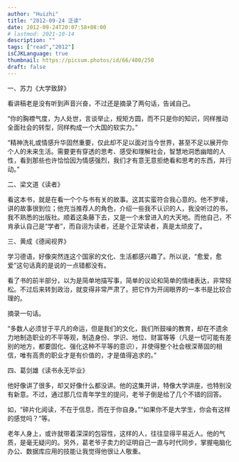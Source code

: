 ```yaml
---
author: "Huizhi"
title: "2012-09-24 泛读"
date: 2012-09-24T20:07:58+08:00
# lastmod: 2021-10-14
description: ""
tags: ["read","2012"]
isCJKLanguage: true
thumbnail: https://picsum.photos/id/66/400/250
draft: false
---
```



一、苏力《大学致辞》

看讲稿老是没有听到声音兴奋，不过还是摘录了两句话，告诫自己。

“你的胸襟气度，为人处世，言谈举止，规矩方圆，而不只是你的知识，同样推动全面社会的转型，同样构成一个大国的软实力。”

“精神洗礼或情感升华固然重要，仅此却不足以面对当今世界，甚至不足以展开你个人的未来生活。需要更有穿透的思考、感受和理解社会，智慧地洞悉幽暗的人性，看到那些也许恰恰因为情感强烈，我们才有意无意拒绝看和思考的东西，并行动。”

二、梁文道《读者》

看这本书，就是在看一个个与书有关的故事。这其实蛮符合我心意的。他不罗嗦，讲的故事很到位；他充当推荐人的角色，介绍一些我不认识的人，我没听过的书，我不熟悉的出版社。顺着这条藤下去，又是一个未曾进入的大天地。而他自己，不肯承认自己是“学者”，而自诩为读者，还是个正常读者，真是太顽皮了。

三、黄成《德闻视界》

学习德语，好像突然连这个国家的文化、生活都感兴趣了。所以说，“愈爱，愈爱”这句话真的是说的一点错都没有。

看了书的前半部分，以为是简单地描写事，简单的议论和简单的情绪表达，非常轻松。不过后来转到政治，就变得非常严肃了。把它作为开阔眼界的一本书是比较合理的。

摘录一句话。

“多数人必须甘于平凡的命运，但是我们的文化，我们所鼓噪的教育，却在不遗余力地制造职业的不平等观，制造身份、学识、地位、财富等等（凡是一切可能有差别的地方，都要固化、强化这种不平等的意识），并使得整个社会根深蒂固的相信，唯有高贵的职业才是有价值的，才是值得追求的。”

四、葛剑雄《读书永无毕业》

他好像讲了很多，却又好像什么都没讲。他的这集开讲，特像大学讲座，也特别没有新意。不过，通过那几位青年学生的提问，老爷子倒是给了几个不错的回答。

如，“碎片化阅读，不在于信息，而在于你自身。”“如果你不是大学生，你会有这样的感觉吗？”等。

老年人身上，或许就带着深深的包容性，这样的人，往往显得平易近人。他的气质，是毫无疑问的。另外，葛老爷子卖力的证明自己一直与时代同步，掌握电脑化办公、数据库应用的技能让我觉得他很让人敬重。

